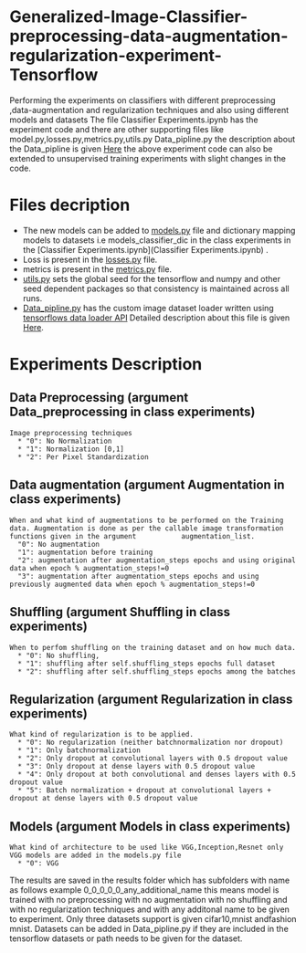 # Generalized-Image-Classifier-preprocessing-data-augmentation-regularization-experiment-Tensorflow
Performing the experiments on classifiers with different preprocessing ,data-augmentation and regularization techniques and also using different models and datasets
The file Classifier Experiments.ipynb has the experiment code and there are other supporting files like model.py,losses.py,metrics.py,utils.py Data_pipline.py the description about the Data_pipline is given [Here](https://github.com/shashidhar100/Custom-Image-Dataset-loader-in-Tensorflow-2) the above experiment code can also be extended to unsupervised training experiments with slight changes in the code.
# Files decription
* The new models can be added to [models.py](models.py) file and dictionary mapping models to datasets i.e models_classifier_dic in the class experiments in the [Classifier Experiments.ipynb](Classifier Experiments.ipynb) .
* Loss is present in the [losses.py](losses.py) file.
* metrics is present in the [metrics.py](metrics.py) file.
* [utils.py](utils.py) sets the global seed for the tensorflow and numpy and other seed dependent packages so that consistency is maintained across all runs.
* [Data_pipline.py](Data_pipline.py) has the custom image dataset loader written using [tensorflows data loader API](https://www.tensorflow.org/api_docs/python/tf/data/Dataset) 
  Detailed description about this file is given [Here](https://github.com/shashidhar100/Custom-Image-Dataset-loader-in-Tensorflow-2).

# Experiments Description
  ## Data Preprocessing (argument Data_preprocessing in class experiments)
    Image preprocessing techniques 
      * "0": No Normalization
      * "1": Normalization [0,1] 
      * "2": Per Pixel Standardization
  ## Data augmentation (argument Augmentation in class experiments)
    When and what kind of augmentations to be performed on the Training data. Augmentation is done as per the callable image transformation functions given in the argument           augmentation_list.
      "0": No augmentation
      "1": augmentation before training
      "2": augmentation after augmentation_steps epochs and using original data when epoch % augmentation_steps!=0
      "3": augmentation after augmentation_steps epochs and using previously augmented data when epoch % augmentation_steps!=0
  ## Shuffling (argument Shuffling in class experiments)
    When to perfom shuffling on the training dataset and on how much data.
      * "0": No shuffling,
      * "1": shuffling after self.shuffling_steps epochs full dataset
      * "2": shuffling after self.shuffling_steps epochs among the batches
  ## Regularization (argument Regularization in class experiments)
    What kind of regularization is to be applied.
      * "0": No regularization (neither batchnormalization nor dropout)
      * "1": Only batchnormalization
      * "2": Only dropout at convolutional layers with 0.5 dropout value
      * "3": Only dropout at dense layers with 0.5 dropout value
      * "4": Only dropout at both convolutional and denses layers with 0.5 dropout value
      * "5": Batch normalization + dropout at convolutional layers + dropout at dense layers with 0.5 dropout value
  ## Models (argument Models in class experiments)
    What kind of architecture to be used like VGG,Inception,Resnet only VGG models are added in the models.py file
      * "0": VGG
The results are saved in the results folder which has subfolders with name as follows 
example 0_0_0_0_0_any_additional_name this means model is trained with no preprocessing with no augmentation with no shuffling and with no regularization techniques and with any additonal name to be given to experiment.
Only three datasets support is given cifar10,mnist andfashion mnist. Datasets can be added in Data_pipline.py if they are included in the tensorflow datasets or path needs to be given for the dataset.

 
 
